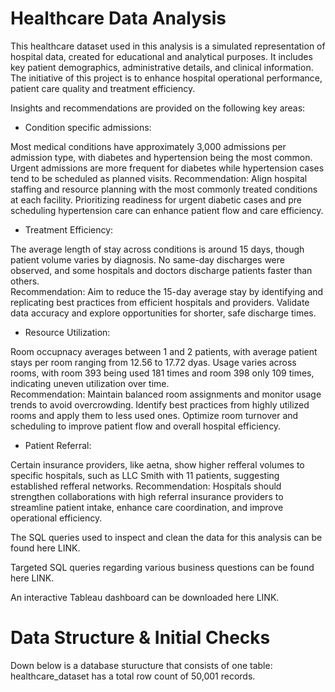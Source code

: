 # Healthcare Data Analysis

This healthcare dataset used in this analysis is a simulated representation of hospital data, created for educational and analytical purposes.
It includes key patient demographics, administrative details, and clinical information. The initiative of this project is to enhance hospital operational performance, patient care quality and treatment efficiency.

Insights and recommendations are provided on the following key areas:

- Condition specific admissions:

Most medical conditions have approximately 3,000 admissions per admission type, with diabetes and hypertension being the most common. Urgent admissions are more frequent for diabetes while hypertension cases tend to be scheduled as planned visits.
Recommendation: 
Align hospital staffing and resource planning with the most commonly treated conditions at each facility. Prioritizing readiness for urgent diabetic cases and pre scheduling hypertension care can enhance patient flow and care efficiency.

- Treatment Efficiency:

The average length of stay across conditions is around 15 days, though patient volume varies by diagnosis. No same-day discharges were observed, and some hospitals and doctors discharge patients faster than others.                         
Recommendation: Aim to reduce the 15-day average stay by identifying and replicating best practices from efficient hospitals and providers. Validate data accuracy and explore opportunities for shorter, safe discharge times.                     

- Resource Utilization:

Room occupnacy averages between 1 and 2 patients, with average patient stays per room ranging from 12.56 to 17.72 dyas. Usage varies across rooms, with room 393 being used 181 times and room 398 only 109 times, indicating uneven utilization over time.              
Recommendation: Maintain balanced room assignments and monitor usage trends to avoid overcrowding. Identify best practices from highly utilized rooms and apply them to less used ones. Optimize room turnover and scheduling to improve patient flow and overall hospital efficiency. 

- Patient Referral:

Certain insurance providers, like aetna, show higher refferal volumes to specific hospitals, such as LLC Smith with 11 patients, suggesting established refferal networks.
Recommendation: Hospitals should strengthen collaborations with high referral insurance providers to streamline patient intake, enhance care coordination, and improve operational efficiency.


The SQL queries used to inspect and clean the data for this analysis can be found here LINK.

Targeted SQL queries regarding various business questions can be found here LINK.

An interactive Tableau dashboard can be downloaded here LINK.

# Data Structure & Initial Checks 

Down below is a database sturucture that consists of one table: healthcare_dataset has a total row count of 50,001 records.




